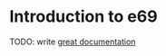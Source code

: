 # Introduction to e69

TODO: write [great documentation](http://jacobian.org/writing/what-to-write/)
